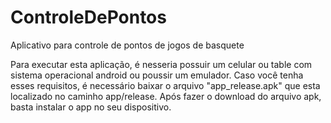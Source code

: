 # ControleDePontos
Aplicativo para controle de pontos de jogos de basquete

Para executar esta aplicação, é nesseria possuir um celular ou table com sistema operacional android ou poussir um emulador.
Caso você tenha esses requisitos, é necessário baixar o arquivo "app_release.apk" que esta localizado no caminho app/release. Após fazer o download do arquivo apk, basta instalar o app no seu dispositivo.
